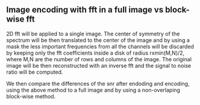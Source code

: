 ## Image encoding with fft in a full image vs block-wise fft
2D fft will be applied to a single image. The center of symmetry of the spectrum will be then translated to the center of the image and by using a mask the less important frequencies from all the channels will be discarded by keeping only the fft coefficients inside a disk of radius rxmin(M,N)/2, where M,N are the number of rows and columns of the image. The original image will be then reconstructed with an inverse fft and the signal to noise ratio will be computed. 

We then compare the differences of the snr after endoding and encoding, using the above method to a full image and by using a non-overlaping block-wise method.
